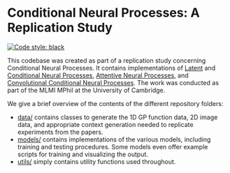 # Conditional Neural Processes: A Replication Study

[![Code style: black](https://img.shields.io/badge/code%20style-black-000000.svg)](https://github.com/psf/black)

This codebase was created as part of a replication study concerning Conditional Neural Processes. It contains implementations of [Latent](https://arxiv.org/abs/1807.01622) and [Conditional Neural Processes](https://arxiv.org/abs/1807.01613), [Attentive Neural Processes](https://arxiv.org/abs/1901.05761), and [Convolutional Conditional Neural Processes](https://arxiv.org/abs/1910.13556). The work was conducted as part of the MLMI MPhil at the University of Cambridge.

We give a brief overview of the contents of the different repository folders:
- [data/](data/) contains classes to generate the 1D GP function data, 2D image data, and appropriate context generation needed to replicate experiments from the papers. 
- [models/](models/) contains implementations of the various models, including training and testing procedures. Some models even offer example scripts for training and visualizing the output. 
- [utils/](utils/) simply contains utility functions used throughout.